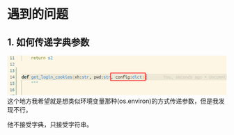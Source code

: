 # 遇到的问题

## 1. 如何传递字典参数

![](md-images/2021-08-21-15-52-32.png)
这个地方我希望就是想类似环境变量那种(os.environ)的方式传递参数，但是我发现不行。

他不接受字典，只接受字符串。


